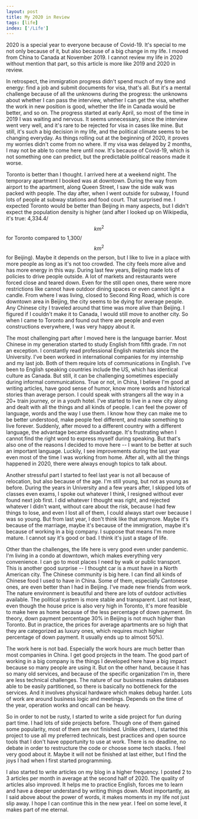 ```yaml
---
layout: post
title: My 2020 in Review
tags: [life]
index: ['/Life']
---
```


2020 is a special year to everyone because of Covid-19. It's special to me not only because of it, but also because of a big change in my life. I moved from China to Canada at November 2019. I cannot review my life in 2020 without mention that part, so this article is more like 2019 and 2020 in review.

In retrospect, the immigration progress didn't spend much of my time and energy: find a job and submit documents for visa, that's all. But it's a mental challenge because of all the unknowns during the progress: the unknowns about whether I can pass the interview, whether I can get the visa, whether the work in new position is good, whether the life in Canada would be better, and so on. The progress started at early April, so most of the time in 2019 I was waiting and nervous. It seems unnecessary, since the interview went very well, and it's rare to be rejected for visa in cases like mine. But still, it's such a big decision in my life, and the political climate seems to be changing everyday. As things rolling out at the beginning of 2020, it proves my worries didn't come from no where. If my visa was delayed by 2 months, I may not be able to come here until now. It's because of Covid-19, which is not something one can predict, but the predictable political reasons made it worse.

Toronto is better than I thought. I arrived here at a weekend night. The temporary apartment I booked was at downtown. During the way from airport to the apartment, along Queen Street, I saw the side walk was packed with people. The day after, when I went outside for subway, I found lots of people at subway stations and food court. That surprised me. I expected Toronto would be better than Beijing in many aspects, but I didn't expect the population density is higher (and after I looked up on Wikipedia, it's true: 4,334.4/$$km^2$$ for Toronto compared to 1,300/$$km^2$$ for Beijing). Maybe it depends on the person, but I like to live in a place with more people as long as it's not too crowded. The city feels more alive and has more energy in this way. During last few years, Beijing made lots of policies to drive people outside. A lot of markets and restaurants were forced close and teared down. Even for the still open ones, there were more restrictions like cannot have outdoor dining spaces or even cannot light a candle. From where I was living, closed to Second Ring Road, which is core downtown area in Beijing, the city seems to be dying for average people. Any Chinese city I traveled around that time was more alive than Beijing. I figured if I couldn't make it to Canada, I would still move to another city. So when I came to Toronto and found out there are people and even constructions everywhere, I was very happy about it.

The most challenging part after I moved here is the language barrier. Most Chinese in my generation started to study English from fifth grade. I'm not an exception. I constantly read professional English materials since the University. I've been worked in international companies for my internship and my last job. Both of them require lots of communications in English. I've been to English speaking countries include the US, which has identical culture as Canada. But still, it can be challenging sometimes especially during informal communications. True or not, in China, I believe I'm good at writing articles, have good sense of humor, know more words and historical stories than average person. I could speak with strangers all the way in a 20+ train journey, or in a youth hotel. I've started to live in a new city along and dealt with all the things and all kinds of people. I can feel the power of language, words and the way I use them. I know how they can make me to be better understood, make people feel different, and make something to live forever. Suddenly, after moved to a different country with a different language, the advantage became disadvantage. It's frustrating when I cannot find the right word to express myself during speaking. But that's also one of the reasons I decided to move here -- I want to be better at such an important language. Luckily, I see improvements during the last year even most of the time I was working from home. After all, with all the things happened in 2020, there were always enough topics to talk about.

Another stressful part I started to feel last year is not all because of relocation, but also because of the age. I'm still young, but not as young as before. During the years in University and a few years after, I skipped lots of classes even exams, I spoke out whatever I think, I resigned without ever found next job first. I did whatever I thought was right, and rejected whatever I didn't want, without care about the risk, because I had few things to lose, and even I lost all of them, I could always start over because I was so young. But from last year, I don't think like that anymore. Maybe it's because of the marriage, maybe it's because of the immigration, maybe it's because of working in a big company. I suppose that means I'm more mature. I cannot say it's good or bad. I think it's just a stage of life.

Other than the challenges, the life here is very good even under pandemic. I'm living in a condo at downtown, which makes everything very convenience. I can go to most places I need by walk or public transport. This is another good surprise -- I thought car is a must have in a North American city. The Chinese community is big here. I can find all kinds of Chinese food I used to have in China. Some of them, especially Cantonese ones, are even better than I had in Beijing. I've made new friends from work. The nature environment is beautiful and there are lots of outdoor activities available. The political system is more stable and transparent. Last not least, even though the house price is also very high in Toronto, it's more feasible to make here as home because of the less percentage of down payment. (In theory, down payment percentage 30% in Beijing is not much higher than Toronto. But in practice, the prices for average apartments are so high that they are categorized as luxury ones, which requires much higher percentage of down payment. It usually ends up to almost 50%).

The work here is not bad. Especially the work hours are much better than most companies in China. I get good projects in the team. The good part of working in a big company is the things I developed here have a big impact because so many people are using it. But on the other hand, because it has so many old services, and because of the specific organization I'm in, there are less technical challenges. The nature of our business makes databases able to be easily partitioned, so there is basically no bottleneck for the services. And it involves physical hardware which makes debug harder. Lots of work are around business logic and meetings. Depends on the time of the year, operation works and oncall can be heavy.

So in order to not be rusty, I started to write a side project for fun during part time. I had lots of side projects before. Though one of them gained some popularity, most of them are not finished. Unlike others, I started this project to use all my preferred technicals, best practices and open source tools that I don't have opportunity to use at work. There is no deadline, no debate in order to restructure the code or choose some tech stacks. I feel very good about it. Maybe it will not be finished at last either, but I find the joys I had when I first started programming.

I also started to write articles on my blog in a higher frequency. I posted 2 to 3 articles per month in average at the second half of 2020. The quality of articles also improved. It helps me to practice English, forces me to learn and have a deeper understand by writing things down. Most importantly, as I said above about the power of words, it makes moments in my life not just slip away. I hope I can continue this in the new year. I feel on some level, it makes part of me eternal.
